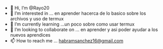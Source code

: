 - 👋 Hi, I’m @Rayo20
- 👀 I’m interested in ... en aprender hacerca de lo basico sobre los archivos y uso de termux
- 🌱 I’m currently learning ...un poco sobre como usar termux 
- 💞️ I’m looking to collaborate on ... en aprender y asi poder ayudar a los nuevos aprendices
- 📫 How to reach me ... habramsanchez16@gmail.com

<!---
Rayo20/Rayo20 is a ✨ special ✨ repository because its `README.md` (this file) appears on your GitHub profile.
You can click the Preview link to take a look at your changes.
--->
